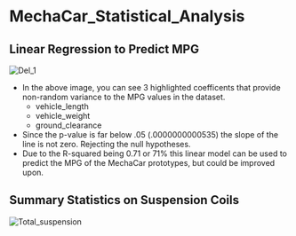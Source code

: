 # MechaCar_Statistical_Analysis
## Linear Regression to Predict MPG
![Del_1](https://user-images.githubusercontent.com/91210001/148662309-b93851c7-84b3-49a1-b7d1-e69f70773e9d.PNG)

* In the above image, you can see 3 highlighted coefficents that provide non-random variance to the MPG values in the dataset.
  * vehicle_length
  * vehicle_weight
  * ground_clearance
* Since the p-value is far below .05 (.0000000000535) the slope of the line is not zero.  Rejecting the null hypotheses.
* Due to the R-squared being 0.71 or 71% this linear model can be used to predict the MPG of the MechaCar prototypes, but could be improved upon.

## Summary Statistics on Suspension Coils
![Total_suspension](https://user-images.githubusercontent.com/91210001/148694653-af8be707-94c3-4804-8c96-3c754a735def.PNG)

